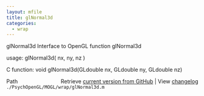 ```yaml
---
layout: mfile
title: glNormal3d
categories:
  - wrap
---
```


glNormal3d  Interface to OpenGL function glNormal3d

usage:  glNormal3d\( nx, ny, nz \)

C function:  void glNormal3d\(GLdouble nx, GLdouble ny, GLdouble nz\)


<div class="code_header" style="text-align:right;">
  <span style="float:left;">Path&nbsp;&nbsp;</span> <span class="counter">Retrieve <a href=
  "https://raw.github.com/Psychtoolbox-3/Psychtoolbox-3/beta/./PsychOpenGL/MOGL/wrap/glNormal3d.m">current version from GitHub</a> | View <a href=
  "https://github.com/Psychtoolbox-3/Psychtoolbox-3/commits/beta/./PsychOpenGL/MOGL/wrap/glNormal3d.m">changelog</a></span>
</div>
<div class="code">
  <code>./PsychOpenGL/MOGL/wrap/glNormal3d.m</code>
</div>
